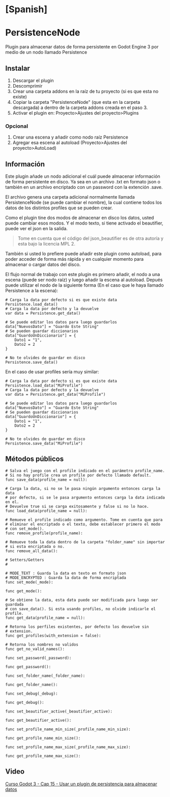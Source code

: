 
# [Spanish]

# PersistenceNode

Plugin para almacenar datos de forma persistente en Godot Engine 3 por medio de un nodo llamado Persistence

## Instalar
1) Descargar el plugin
2) Descomprimir
3) Crear una carpeta addons en la raíz de tu proyecto (si es que esta no existe)
4) Copiar la carpeta "PersistenceNode" (que esta en la carpeta descargada) a dentro de la carpeta addons creada en el paso 3.
5) Activar el plugin en: Proyecto>Ajustes del proyecto>Plugins

### Opcional
1) Crear una escena y añadir como nodo raíz Persistence
2) Agregar esa escena al autoload (Proyecto>Ajustes del proyecto>AutoLoad)

## Información

Este plugin añade un nodo adicional el cuál puede almacenar información de forma persistente en disco. Ya sea en un archivo .txt en formato json o también en un archivo encriptado con un password con la extención .save.

El archivo genera una carpeta adicional normalmente llamada PersistenceNode (se puede cambiar el nombre), la cual contiene todos los datos de los distintos profiles que se pueden crear.

Como el plugin tine dos modos de almacenar en disco los datos, usted puede cambiar esos modos. Y el modo texto, si tiene activado el beautifier, puede ver el json en la salida.

> Tome en cuenta que el código del json_beautifier es de otra autoría y esta bajo la licencia MPL 2.

También si usted lo prefiere puede añadir este plugin como autoload, para poder acceder de forma más rápida y en cualquier momento para almacenar o cargar datos del disco.

El flujo normal de trabajo con este plugin es primero añadir, el nodo a una escena (puede ser nodo raíz) y luego añadir la escena al autoload. Depués puede utilizar el nodo de la siguiente forma (En el caso que le haya llamado Persistence a la escena):

```GDScript
# Carga la data por defecto si es que existe data
Persistence.load_data()
# Carga la data por defecto y la devuelve
var data = Persistence.get_data() 

# Se puede editar los datos para luego guardarlos
data["NuevosDato"] = "Guardo Este String"
# Se pueden guardar diccionarios
data["GuardoUnDiccionario"] = {
    Dato1 = "1",
    Dato2 = 2
}

# No te olvides de guardar en disco
Persistence.save_data()
```

En el caso de usar profiles sería muy similar:

```GDScript
# Carga la data por defecto si es que existe data
Persistence.load_data("MiProfile")
# Carga la data por defecto y la devuelve
var data = Persistence.get_data("MiProfile") 

# Se puede editar los datos para luego guardarlos
data["NuevosDato"] = "Guardo Este String"
# Se pueden guardar diccionarios
data["GuardoUnDiccionario"] = {
    Dato1 = "1",
    Dato2 = 2
}

# No te olvides de guardar en disco
Persistence.save_data("MiProfile")
```

## Métodos públicos

```GDScript
# Salva el juego con el profile indicado en el parámetro profile_name. 
# Si no hay profile crea un profile por defecto llamado default. 
func save_data(profile_name = null):

# Carga la data, si no se le pasa ningún argumento entonces carga la data
# por defecto, si se le pasa argumento entonces carga la data indicada en el.
# Devuelve true si se carga exitosamente y false si no lo hace.
func load_data(profile_name = null):

# Remueve el profile indicado como argumento. Tome en cuenta que para
# eliminar el encriptado o el texto, debe establecer primero el modo
# con set_mode().
func remove_profile(profile_name):

# Remueve toda la data dentro de la carpeta "folder_name" sin importar
# si esta encriptada o no.
func remove_all_data():

# Setters/Getters
#

# MODE_TEXT : Guarda la data en texto en formato json
# MODE_ENCRYPTED : Guarda la data de forma encriptada
func set_mode(_mode):

func get_mode():

# Se obtiene la data, esta data puede ser modificada para luego ser guardada
# con save_data(). Si esta usando profiles, no olvide indicarle el profile.
func get_data(profile_name = null):

# Retorna los perfiles existentes, por defecto los devuelve sin
# extension.
func get_profiles(with_extension = false):

# Retorna los nombres no validos
func get_no_valid_names():

func set_password(_password):

func get_password():

func set_folder_name(_folder_name):
	
func get_folder_name():

func set_debug(_debug):
	
func get_debug():

func set_beautifier_active(_beautifier_active):
	
func get_beautifier_active():
	
func set_profile_name_min_size(_profile_name_min_size):
	
func get_profile_name_min_size():
	
func set_profile_name_max_size(_profile_name_max_size):
	
func get_profile_name_max_size():
```

## Video

[Curso Godot 3 - Cap 15 - Usar un plugin de persistencia para almacenar datos](https://youtu.be/d9wCyEo3R4A)










